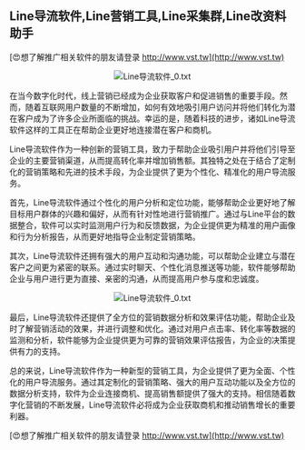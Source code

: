 ## **Line导流软件,Line营销工具,Line采集群,Line改资料助手**

[😍想了解推广相关软件的朋友请登录 http://www.vst.tw](http://www.vst.tw)

 <center><img src="https://vst.tw/MP4/tuiguang/png/1.png" alt="Line导流软件_0.txt"></center>

在当今数字化时代，线上营销已经成为企业获取客户和促进销售的重要手段。然而，随着互联网用户数量的不断增加，如何有效地吸引用户访问并将他们转化为潜在客户成为了许多企业所面临的挑战。幸运的是，随着科技的进步，诸如Line导流软件这样的工具正在帮助企业更好地连接潜在客户和商机。

Line导流软件作为一种创新的营销工具，致力于帮助企业吸引用户并将他们引导至企业的主要营销渠道，从而提高转化率并增加销售额。其独特之处在于结合了定制化的营销策略和先进的技术手段，为企业提供了更为个性化、精准化的用户导流服务。

首先，Line导流软件通过个性化的用户分析和定位功能，能够帮助企业更好地了解目标用户群体的兴趣和偏好，从而有针对性地进行营销推广。通过与Line平台的数据整合，软件可以实时监测用户行为和反馈数据，为企业提供更为精准的用户画像和行为分析报告，从而更好地指导企业制定营销策略。

其次，Line导流软件还拥有强大的用户互动和沟通功能，可以帮助企业建立与潜在客户之间更为紧密的联系。通过实时聊天、个性化消息推送等功能，软件能够帮助企业与用户进行更为直接、亲密的沟通，从而提高用户参与度和忠诚度。

 <center><img src="https://vst.tw/MP4/tuiguang/png/6.png" alt="Line导流软件_0.txt"></center>

最后，Line导流软件还提供了全方位的营销数据分析和效果评估功能，帮助企业及时了解营销活动的效果，并进行调整和优化。通过对用户点击率、转化率等数据的监测和分析，软件能够为企业提供更为可靠的营销效果评估报告，为企业的决策提供有力的支持。

总的来说，Line导流软件作为一种新型的营销工具，为企业提供了更为全面、个性化的用户导流服务。通过其定制化的营销策略、强大的用户互动功能以及全方位的数据分析支持，软件为企业连接商机、提高销售额提供了强大的支持。相信随着数字化营销的不断发展，Line导流软件必将成为企业获取商机和推动销售增长的重要利器。

[😍想了解推广相关软件的朋友请登录 http://www.vst.tw](http://www.vst.tw)



